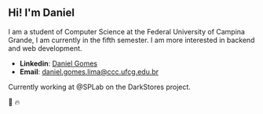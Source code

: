 <h2> Hi! I'm Daniel </h2>
<p> I am a student of Computer Science at the Federal University of Campina Grande, I am currently in the fifth semester. I am more interested in backend and web development. </p>

- **Linkedin**: [Daniel Gomes](https://www.linkedin.com/in/daniel-gomes-3a5ba2206/)
- **Email**: daniel.gomes.lima@ccc.ufcg.edu.br

<p> Currently working at @SPLab on the DarkStores project. </p>
<p> 🚀 🔥 </p>
